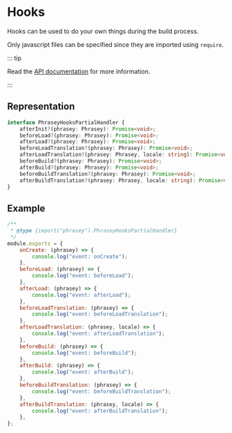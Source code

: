 # Hooks

Hooks can be used to do your own things during the build process.

Only javascript files can be specified since they are imported using `require`.

::: tip

Read the [API documentation](https://zyrouge.github.io/phrasey/api/) for more information.

:::

## Representation

```ts
interface PhraseyHooksPartialHandler {
    afterInit?(phrasey: Phrasey): Promise<void>;
    beforeLoad?(phrasey: Phrasey): Promise<void>;
    afterLoad?(phrasey: Phrasey): Promise<void>;
    beforeLoadTranslation?(phrasey: Phrasey): Promise<void>;
    afterLoadTranslation?(phrasey: Phrasey, locale: string): Promise<void>;
    beforeBuild?(phrasey: Phrasey): Promise<void>;
    afterBuild?(phrasey: Phrasey): Promise<void>;
    beforeBuildTranslation?(phrasey: Phrasey): Promise<void>;
    afterBuildTranslation?(phrasey: Phrasey, locale: string): Promise<void>;
}
```

## Example

```js
/**
 * @type {import("phrasey").PhraseyHooksPartialHandler}
 */
module.exports = {
    onCreate: (phrasey) => {
        console.log("event: onCreate");
    },
    beforeLoad: (phrasey) => {
        console.log("event: beforeLoad");
    },
    afterLoad: (phrasey) => {
        console.log("event: afterLoad");
    },
    beforeLoadTranslation: (phrasey) => {
        console.log("event: beforeLoadTranslation");
    },
    afterLoadTranslation: (phrasey, locale) => {
        console.log("event: afterLoadTranslation");
    },
    beforeBuild: (phrasey) => {
        console.log("event: beforeBuild");
    },
    afterBuild: (phrasey) => {
        console.log("event: afterBuild");
    },
    beforeBuildTranslation: (phrasey) => {
        console.log("event: beforeBuildTranslation");
    },
    afterBuildTranslation: (phrasey, locale) => {
        console.log("event: afterBuildTranslation");
    },
};
```
